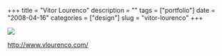 +++
title = "Vitor Lourenco"
description = ""
tags = ["portfolio"]
date = "2008-04-16"
categories = ["design"]
slug = "vitor-lourenco"
+++


 

  <div id="screens-thumbs" class="clearfix">
    <div class="txt-center" id="design-submission"><a href="http://www.vlourenco.com/"><img id='bluga-thumbnail-1196' class='bluga-thumbnail large' src='/media/bluga/
wt4805ec591611e.jpg'/></a></div>  
  </div>   
<p><a href="http://www.vlourenco.com/">http://www.vlourenco.com/</a></p>





